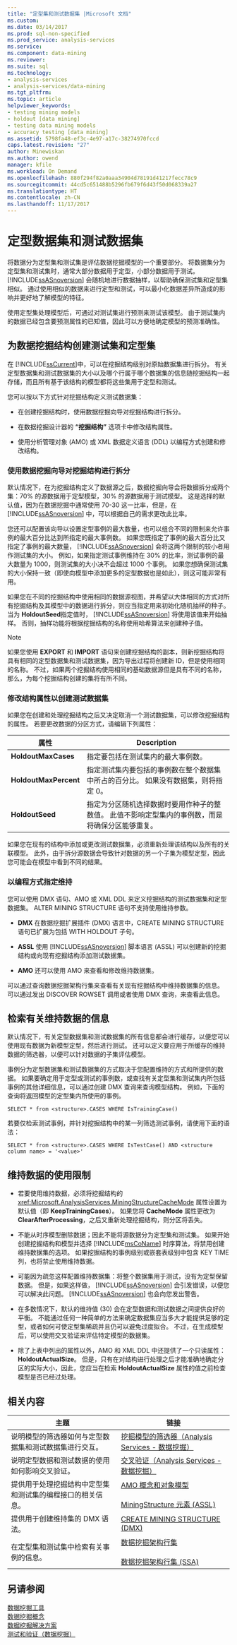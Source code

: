 ```yaml
---
title: "定型集和测试数据集 |Microsoft 文档"
ms.custom: 
ms.date: 03/14/2017
ms.prod: sql-non-specified
ms.prod_service: analysis-services
ms.service: 
ms.component: data-mining
ms.reviewer: 
ms.suite: sql
ms.technology:
- analysis-services
- analysis-services/data-mining
ms.tgt_pltfrm: 
ms.topic: article
helpviewer_keywords:
- testing mining models
- holdout [data mining]
- testing data mining models
- accuracy testing [data mining]
ms.assetid: 5798fa48-ef3c-4e97-a17c-38274970fccd
caps.latest.revision: "27"
author: Minewiskan
ms.author: owend
manager: kfile
ms.workload: On Demand
ms.openlocfilehash: 880f294f82a0aaa34904d78191d41217fecc78c9
ms.sourcegitcommit: 44cd5c651488b5296fb679f6d43f50d068339a27
ms.translationtype: HT
ms.contentlocale: zh-CN
ms.lasthandoff: 11/17/2017
---
```

# <a name="training-and-testing-data-sets"></a>定型数据集和测试数据集
  将数据分为定型集和测试集是评估数据挖掘模型的一个重要部分。 将数据集分为定型集和测试集时，通常大部分数据用于定型，小部分数据用于测试。 [!INCLUDE[ssASnoversion](../../includes/ssasnoversion-md.md)] 会随机地进行数据抽样，以帮助确保测试集和定型集相似。 通过使用相似的数据来进行定型和测试，可以最小化数据差异所造成的影响并更好地了解模型的特征。  
  
 使用定型集处理模型后，可通过对测试集进行预测来测试该模型。 由于测试集内的数据已经包含要预测属性的已知值，因此可以方便地确定模型的预测准确性。  
  
## <a name="creating-test-and-training-sets-for-data-mining-structures"></a>为数据挖掘结构创建测试集和定型集  
 在 [!INCLUDE[ssCurrent](../../includes/sscurrent-md.md)]中，可以在挖掘结构级别对原始数据集进行拆分。 有关定型数据集和测试数据集的大小以及哪个行属于哪个数据集的信息随挖掘结构一起存储，而且所有基于该结构的模型都将这些集用于定型和测试。  
  
 您可以按以下方式针对挖掘结构定义测试数据集：  
  
-   在创建挖掘结构时，使用数据挖掘向导对挖掘结构进行拆分。  
  
-   在数据挖掘设计器的 **“挖掘结构”** 选项卡中修改结构属性。  
  
-   使用分析管理对象 (AMO) 或 XML 数据定义语言 (DDL) 以编程方式创建和修改结构。  
  
### <a name="using-the-data-mining-wizard-to-divide-a-mining-structure"></a>使用数据挖掘向导对挖掘结构进行拆分  
 默认情况下，在为挖掘结构定义了数据源之后，数据挖掘向导会将数据拆分成两个集：70% 的源数据用于定型模型，30% 的源数据用于测试模型。 这是选择的默认值，因为在数据挖掘中通常使用 70-30 这一比率，但是，在 [!INCLUDE[ssASnoversion](../../includes/ssasnoversion-md.md)] 中，可以根据自己的需求更改此比率。  
  
 您还可以配置该向导以设置定型事例的最大数量，也可以组合不同的限制来允许事例的最大百分比达到所指定的最大事例数。 如果您既指定了事例的最大百分比又指定了事例的最大数量， [!INCLUDE[ssASnoversion](../../includes/ssasnoversion-md.md)] 会将这两个限制的较小者用作测试集的大小。 例如，如果指定测试事例维持在 30% 的比率，测试事例的最大数量为 1000，则测试集的大小决不会超过 1000 个事例。 如果您想确保测试集的大小保持一致（即使向模型中添加更多的定型数据也是如此），则这可能非常有用。  
  
 如果您在不同的挖掘结构中使用相同的数据源视图，并希望以大体相同的方式对所有挖掘结构及其模型中的数据进行拆分，则应当指定用来初始化随机抽样的种子。 当为 **HoldoutSeed**指定值时， [!INCLUDE[ssASnoversion](../../includes/ssasnoversion-md.md)] 将使用该值来开始抽样。 否则，抽样功能将根据挖掘结构的名称使用哈希算法来创建种子值。  
  
> [!NOTE]  
>  如果您使用 **EXPORT** 和 **IMPORT** 语句来创建挖掘结构的副本，则新挖掘结构将具有相同的定型数据集和测试数据集，因为导出过程将创建新 ID，但是使用相同的名称。 不过，如果两个挖掘结构使用相同的基础数据源但是具有不同的名称，那么，为每个挖掘结构创建的集将有所不同。  
  
### <a name="modifying-structure-properties-to-create-a-test-data-set"></a>修改结构属性以创建测试数据集  
 如果您在创建和处理挖掘结构之后又决定取消一个测试数据集，可以修改挖掘结构的属性。 若要更改数据的分区方式，请编辑下列属性：  
  
|属性|Description|  
|--------------|-----------------|  
|**HoldoutMaxCases**|指定要包括在测试集内的最大事例数。|  
|**HoldoutMaxPercent**|指定测试集内要包括的事例数在整个数据集中所占的百分比。 如果没有数据集，则将指定 0。|  
|**HoldoutSeed**|指定为分区随机选择数据时要用作种子的整数值。 此值不影响定型集内的事例数，而是将确保分区能够重复。|  
  
 如果您在现有的结构中添加或更改测试数据集，必须重新处理该结构以及所有的关联模型。 此外，由于拆分源数据会导致针对数据的另一个子集为模型定型，因此您可能会在模型中看到不同的结果。  
  
### <a name="specifying-holdout-programmatically"></a>以编程方式指定维持  
 您可以使用 DMX 语句、AMO 或 XML DDL 来定义挖掘结构的测试数据集和定型数据集。 ALTER MINING STRUCTURE 语句不支持使用维持参数。  
  
-   **DMX** 在数据挖掘扩展插件 (DMX) 语言中，CREATE MINING STRUCTURE 语句已扩展为包括 WITH HOLDOUT 子句。  
  
-   **ASSL** 使用 [!INCLUDE[ssASnoversion](../../includes/ssasnoversion-md.md)] 脚本语言 (ASSL) 可以创建新的挖掘结构或向现有挖掘结构添加测试数据集。  
  
-   **AMO** 还可以使用 AMO 来查看和修改维持数据集。  
  
 可以通过查询数据挖掘架构行集来查看有关现有挖掘结构中维持数据集的信息。 可以通过发出 DISCOVER ROWSET 调用或者使用 DMX 查询，来查看此信息。  
  
## <a name="retrieving-information-about-holdout-data"></a>检索有关维持数据的信息  
 默认情况下，有关定型数据集和测试数据集的所有信息都会进行缓存，以便您可以使用现有数据为新模型定型，然后进行测试。 还可以定义要应用于所缓存的维持数据的筛选器，以便可以针对数据的子集评估模型。  
  
 事例分为定型数据集和测试数据集的方式取决于您配置维持的方式和所提供的数据。 如果要确定用于定型或测试的事例数，或查找有关定型集和测试集内所包括事例的其他详细信息，可以通过创建 DMX 查询来查询模型结构。 例如，下面的查询将返回模型的定型集内所使用的事例。  
  
```  
SELECT * from <structure>.CASES WHERE IsTrainingCase()  
```  
  
 若要仅检索测试事例，并针对挖掘结构中的某一列筛选测试事例，请使用下面的语法：  
  
```  
SELECT * from <structure>.CASES WHERE IsTestCase() AND <structure column name> = '<value>'  
```  
  
## <a name="limitations-on-the-use-of-holdout-data"></a>维持数据的使用限制  
  
-   若要使用维持数据，必须将挖掘结构的 <xref:Microsoft.AnalysisServices.MiningStructureCacheMode> 属性设置为默认值（即 **KeepTrainingCases**）。 如果您将 **CacheMode** 属性更改为 **ClearAfterProcessing**，之后又重新处理挖掘结构，则分区将丢失。  
  
-   不能从时序模型删除数据；因此不能将源数据分为定型集和测试集。 如果开始创建挖掘结构和模型并选择 [!INCLUDE[msCoName](../../includes/msconame-md.md)] 时序算法，将禁用创建维持数据集的选项。 如果挖掘结构的事例级别或嵌套表级别中包含 KEY TIME 列，也将禁止使用维持数据。  
  
-   可能因为疏忽这样配置维持数据集：将整个数据集用于测试，没有为定型保留数据。 但是，如果这样做， [!INCLUDE[ssASnoversion](../../includes/ssasnoversion-md.md)] 会引发错误，以便您可以解决此问题。 [!INCLUDE[ssASnoversion](../../includes/ssasnoversion-md.md)] 也会向您发出警告。  
  
-   在多数情况下，默认的维持值 (30) 会在定型数据和测试数据之间提供良好的平衡。 不能通过任何一种简单的方法来确定数据集应当多大才能提供足够的定型，或者如何可使定型集稀疏并且仍可以避免过度拟合。 不过，在生成模型后，可以使用交叉验证来评估特定模型的数据集。  
  
-   除了上表中列出的属性以外，AMO 和 XML DDL 中还提供了一个只读属性： **HoldoutActualSize**。 但是，只有在对结构进行处理之后才能准确地确定分区的实际大小，因此，您应当在检索 **HoldoutActualSize** 属性的值之前检查模型是否已经过处理。  
  
## <a name="related-content"></a>相关内容  
  
|主题|链接|  
|------------|-----------|  
|说明模型的筛选器如何与定型数据集和测试数据集进行交互。|[挖掘模型的筛选器（Analysis Services - 数据挖掘）](../../analysis-services/data-mining/filters-for-mining-models-analysis-services-data-mining.md)|  
|说明定型数据和测试数据的使用如何影响交叉验证。|[交叉验证（Analysis Services - 数据挖掘）](../../analysis-services/data-mining/cross-validation-analysis-services-data-mining.md)|  
|提供用于处理挖掘结构中定型集和测试集的编程接口的相关信息。|[AMO 概念和对象模型](../../analysis-services/multidimensional-models/analysis-management-objects/amo-concepts-and-object-model.md)<br /><br /> [MiningStructure 元素 (ASSL)](../../analysis-services/scripting/objects/miningstructure-element-assl.md)|  
|提供用于创建维持集的 DMX 语法。|[CREATE MINING STRUCTURE (DMX)](../../dmx/create-mining-structure-dmx.md)|  
|在定型集和测试集中检索有关事例的信息。|[数据挖掘架构行集](../../analysis-services/schema-rowsets/data-mining/data-mining-schema-rowsets.md)<br /><br /> [数据挖掘架构行集 (SSA)](../../analysis-services/data-mining/data-mining-schema-rowsets-ssas.md)|  
  
## <a name="see-also"></a>另请参阅  
 [数据挖掘工具](../../analysis-services/data-mining/data-mining-tools.md)   
 [数据挖掘概念](../../analysis-services/data-mining/data-mining-concepts.md)   
 [数据挖掘解决方案](../../analysis-services/data-mining/data-mining-solutions.md)   
 [测试和验证（数据挖掘）](../../analysis-services/data-mining/testing-and-validation-data-mining.md)  
  
  
